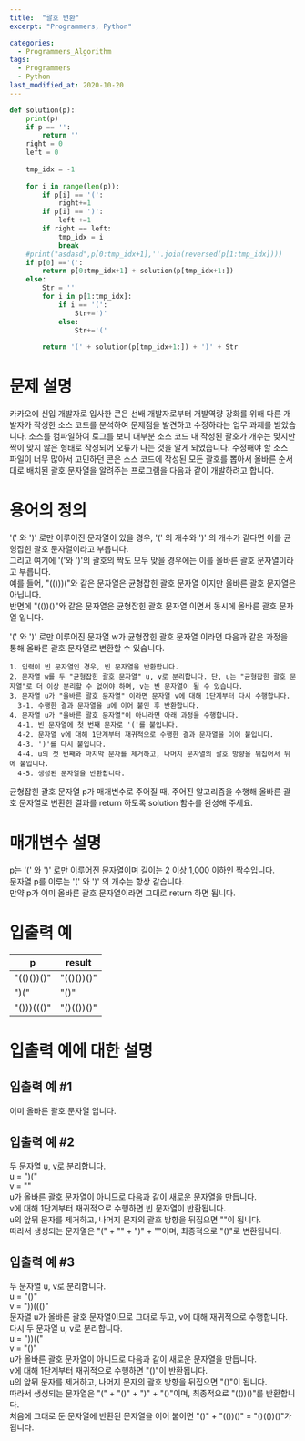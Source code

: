 ```yaml
---
title:  "괄호 변환"
excerpt: "Programmers, Python"

categories:
  - Programmers_Algorithm
tags:
  - Programmers
  - Python
last_modified_at: 2020-10-20
---
```


```python
def solution(p):
    print(p)
    if p == '':
        return ''
    right = 0
    left = 0
    
    tmp_idx = -1
    
    for i in range(len(p)):
        if p[i] == '(':
            right+=1
        if p[i] == ')':
            left +=1
        if right == left:
            tmp_idx = i
            break
    #print("asdasd",p[0:tmp_idx+1],''.join(reversed(p[1:tmp_idx])))
    if p[0] =='(':
        return p[0:tmp_idx+1] + solution(p[tmp_idx+1:])
    else:
        Str = ''
        for i in p[1:tmp_idx]:
            if i == '(':
                Str+=')'
            else:
                Str+='('
                
        return '(' + solution(p[tmp_idx+1:]) + ')' + Str
```        

# 문제 설명

카카오에 신입 개발자로 입사한 콘은 선배 개발자로부터 개발역량 강화를 위해 다른 개발자가 작성한 소스 코드를 분석하여 문제점을 발견하고 수정하라는 업무 과제를 받았습니다. 소스를 컴파일하여 로그를 보니 대부분 소스 코드 내 작성된 괄호가 개수는 맞지만 짝이 맞지 않은 형태로 작성되어 오류가 나는 것을 알게 되었습니다.
수정해야 할 소스 파일이 너무 많아서 고민하던 콘은 소스 코드에 작성된 모든 괄호를 뽑아서 올바른 순서대로 배치된 괄호 문자열을 알려주는 프로그램을 다음과 같이 개발하려고 합니다.

# 용어의 정의

'(' 와 ')' 로만 이루어진 문자열이 있을 경우, '(' 의 개수와 ')' 의 개수가 같다면 이를 균형잡힌 괄호 문자열이라고 부릅니다.  
그리고 여기에 '('와 ')'의 괄호의 짝도 모두 맞을 경우에는 이를 올바른 괄호 문자열이라고 부릅니다.  
예를 들어, "(()))("와 같은 문자열은 균형잡힌 괄호 문자열 이지만 올바른 괄호 문자열은 아닙니다.  
반면에 "(())()"와 같은 문자열은 균형잡힌 괄호 문자열 이면서 동시에 올바른 괄호 문자열 입니다.  
  
'(' 와 ')' 로만 이루어진 문자열 w가 균형잡힌 괄호 문자열 이라면 다음과 같은 과정을 통해 올바른 괄호 문자열로 변환할 수 있습니다.

```
1. 입력이 빈 문자열인 경우, 빈 문자열을 반환합니다. 
2. 문자열 w를 두 "균형잡힌 괄호 문자열" u, v로 분리합니다. 단, u는 "균형잡힌 괄호 문자열"로 더 이상 분리할 수 없어야 하며, v는 빈 문자열이 될 수 있습니다. 
3. 문자열 u가 "올바른 괄호 문자열" 이라면 문자열 v에 대해 1단계부터 다시 수행합니다. 
  3-1. 수행한 결과 문자열을 u에 이어 붙인 후 반환합니다. 
4. 문자열 u가 "올바른 괄호 문자열"이 아니라면 아래 과정을 수행합니다. 
  4-1. 빈 문자열에 첫 번째 문자로 '('를 붙입니다. 
  4-2. 문자열 v에 대해 1단계부터 재귀적으로 수행한 결과 문자열을 이어 붙입니다. 
  4-3. ')'를 다시 붙입니다. 
  4-4. u의 첫 번째와 마지막 문자를 제거하고, 나머지 문자열의 괄호 방향을 뒤집어서 뒤에 붙입니다. 
  4-5. 생성된 문자열을 반환합니다.
```

균형잡힌 괄호 문자열 p가 매개변수로 주어질 때, 주어진 알고리즘을 수행해 올바른 괄호 문자열로 변환한 결과를 return 하도록 solution 함수를 완성해 주세요.
  
# 매개변수 설명

p는 '(' 와 ')' 로만 이루어진 문자열이며 길이는 2 이상 1,000 이하인 짝수입니다.  
문자열 p를 이루는 '(' 와 ')' 의 개수는 항상 같습니다.  
만약 p가 이미 올바른 괄호 문자열이라면 그대로 return 하면 됩니다.  

# 입출력 예

|p|result|
|---|---|
|"(()())()"|"(()())()"|
|")("|"()"|
|"()))((()"|"()(())()"|

# 입출력 예에 대한 설명

## 입출력 예 #1

이미 올바른 괄호 문자열 입니다.

## 입출력 예 #2

두 문자열 u, v로 분리합니다.  
u = ")("  
v = ""  
u가 올바른 괄호 문자열이 아니므로 다음과 같이 새로운 문자열을 만듭니다.  
v에 대해 1단계부터 재귀적으로 수행하면 빈 문자열이 반환됩니다.  
u의 앞뒤 문자를 제거하고, 나머지 문자의 괄호 방향을 뒤집으면 ""이 됩니다.  
따라서 생성되는 문자열은 "(" + "" + ")" + ""이며, 최종적으로 "()"로 변환됩니다.  

## 입출력 예 #3

두 문자열 u, v로 분리합니다.  
u = "()"  
v = "))((()"  
문자열 u가 올바른 괄호 문자열이므로 그대로 두고, v에 대해 재귀적으로 수행합니다.  
다시 두 문자열 u, v로 분리합니다.  
u = "))(("  
v = "()"  
u가 올바른 괄호 문자열이 아니므로 다음과 같이 새로운 문자열을 만듭니다.  
v에 대해 1단계부터 재귀적으로 수행하면 "()"이 반환됩니다.  
u의 앞뒤 문자를 제거하고, 나머지 문자의 괄호 방향을 뒤집으면 "()"이 됩니다.  
따라서 생성되는 문자열은 "(" + "()" + ")" + "()"이며, 최종적으로 "(())()"를 반환합니다.  
처음에 그대로 둔 문자열에 반환된 문자열을 이어 붙이면 "()" + "(())()" = "()(())()"가 됩니다.  
